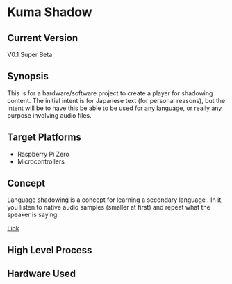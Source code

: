 # Kuma Shadow

## Current Version

V0.1 Super Beta

## Synopsis

This is for a hardware/software project to create a player for shadowing content.  The initial intent is for Japanese text (for personal reasons), but the intent will be to have this be able to be used for any language, or really any purpose involving audio files.

## Target Platforms
- Raspberry Pi Zero
- Microcontrollers

## Concept

Language shadowing is a concept for learning a secondary language .  In it, you listen to native audio samples (smaller at first) and repeat what the speaker is saying.

[Link](https://howtogetfluent.com/shadowing-for-language-learning/)

## High Level Process

## Hardware Used

